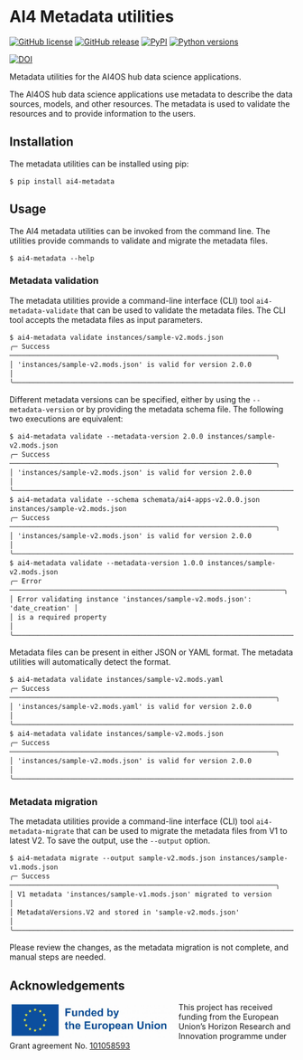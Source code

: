 # AI4 Metadata utilities

[![GitHub license](https://img.shields.io/github/license/ai4os/ai4-metadata.svg)](https://github.com/ai4os/ai4-metadata/blob/master/LICENSE)
[![GitHub release](https://img.shields.io/github/release/ai4os/ai4-metadata.svg)](https://github.com/ai4os/ai4-metadata/releases)
[![PyPI](https://img.shields.io/pypi/v/ai4-metadata.svg)](https://pypi.python.org/pypi/ai4-metadata)
[![Python versions](https://img.shields.io/pypi/pyversions/ai4-metadata.svg)](https://pypi.python.org/pypi/ai4-metadata)

[![DOI](https://zenodo.org/badge/721337407.svg)](https://zenodo.org/doi/10.5281/zenodo.13343453)

Metadata utilities for the AI4OS hub data science applications.

The AI4OS hub data science applications use metadata to describe the data
sources, models, and other resources. The metadata is used to validate the
resources and to provide information to the users.

## Installation

The metadata utilities can be installed using pip:

    $ pip install ai4-metadata

## Usage

The AI4 metadata utilities can be invoked from the command line. The utilities
provide commands to validate and migrate the metadata files.

    $ ai4-metadata --help

### Metadata validation

The metadata utilities provide a command-line interface (CLI) tool
`ai4-metadata-validate` that can be used to validate the metadata files. The
CLI tool accepts the metadata files as input parameters.

    $ ai4-metadata validate instances/sample-v2.mods.json
    ╭─ Success ──────────────────────────────────────────────────────────────────╮
    │ 'instances/sample-v2.mods.json' is valid for version 2.0.0                 │
    ╰────────────────────────────────────────────────────────────────────────────╯

Different metadata versions can be specified, either by using the
`--metadata-version` or by providing the metadata schema file. The following
two executions are equivalent:

    $ ai4-metadata validate --metadata-version 2.0.0 instances/sample-v2.mods.json
    ╭─ Success ──────────────────────────────────────────────────────────────────╮
    │ 'instances/sample-v2.mods.json' is valid for version 2.0.0                 │
    ╰────────────────────────────────────────────────────────────────────────────╯
    $ ai4-metadata validate --schema schemata/ai4-apps-v2.0.0.json instances/sample-v2.mods.json
    ╭─ Success ──────────────────────────────────────────────────────────────────╮
    │ 'instances/sample-v2.mods.json' is valid for version 2.0.0                 │
    ╰────────────────────────────────────────────────────────────────────────────╯
    $ ai4-metadata validate --metadata-version 1.0.0 instances/sample-v2.mods.json
    ╭─ Error ────────────────────────────────────────────────────────────────────╮
    │ Error validating instance 'instances/sample-v2.mods.json': 'date_creation' │
    │ is a required property                                                     │
    ╰────────────────────────────────────────────────────────────────────────────╯

Metadata files can be present in either JSON or YAML format. The metadata
utilities will automatically detect the format.

    $ ai4-metadata validate instances/sample-v2.mods.yaml
    ╭─ Success ──────────────────────────────────────────────────────────────────╮
    │ 'instances/sample-v2.mods.yaml' is valid for version 2.0.0                 │
    ╰────────────────────────────────────────────────────────────────────────────╯
    $ ai4-metadata validate instances/sample-v2.mods.json
    ╭─ Success ──────────────────────────────────────────────────────────────────╮
    │ 'instances/sample-v2.mods.json' is valid for version 2.0.0                 │
    ╰────────────────────────────────────────────────────────────────────────────╯

### Metadata migration

The metadata utilities provide a command-line interface (CLI) tool
`ai4-metadata-migrate` that can be used to migrate the metadata files from V1
to latest V2. To save the output, use the `--output` option.

    $ ai4-metadata migrate --output sample-v2.mods.json instances/sample-v1.mods.json
    ╭─ Success ──────────────────────────────────────────────────────────────────╮
    │ V1 metadata 'instances/sample-v1.mods.json' migrated to version            │
    │ MetadataVersions.V2 and stored in 'sample-v2.mods.json'                    │
    ╰────────────────────────────────────────────────────────────────────────────╯

Please review the changes, as the metadata migration is not complete, and
manual steps are needed.

## Acknowledgements

<img width=300 align="left" src="https://raw.githubusercontent.com/AI4EOSC/.github/ai4eosc/profile/EN-Funded.jpg" alt="Funded by the European Union" />

This project has received funding from the European Union’s Horizon Research and Innovation programme under Grant agreement No. [101058593](https://cordis.europa.eu/project/id/101058593)
